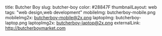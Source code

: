 title: Butcher Boy
slug: butcher-boy
color: #28847F
thumbnailLayout: web
tags: "web design,web development"
mobileImg: butcherboy-mobile.png
mobileImg2x: butcherboy-mobile@2x.png
laptopImg: butcherboy-laptop.png
laptopImg2x: butcherboy-laptop@2x.png
externalLink: http://butcherboymarket.com
